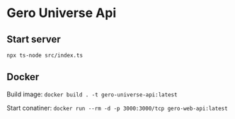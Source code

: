 # Gero Universe Api

## Start server

`npx ts-node src/index.ts`

## Docker

Build image: `docker build . -t gero-universe-api:latest`

Start conatiner: `docker run --rm -d -p 3000:3000/tcp gero-web-api:latest`
